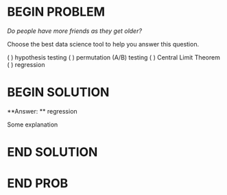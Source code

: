 # BEGIN PROBLEM

*Do people have more friends as they get older?*

Choose the best data science tool to help you answer this question.

( ) hypothesis testing
( ) permutation (A/B) testing
( ) Central Limit Theorem
( ) regression

# BEGIN SOLUTION

**Answer: ** regression

Some explanation

# END SOLUTION


# END PROB